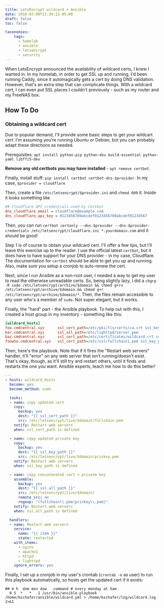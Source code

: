 ```yaml
---
title: LetsEncrypt wildcard + Ansible
date: 2018-07-09T21:39:22-05:00
draft: false
toc: false

taxonomies:
    tags:
      - homelab
      - ansible
      - letsencrypt
      - security
---
```


When LetsEncrypt announced the availability of wildcard certs, I knew I wanted in. In my homelab, in order to get SSL up and running, I'd been running Caddy, since it automagically gets a cert by doing DNS validation. However, that's an extra step that can complicate things. With a wildcard cert, I can even put SSL places I couldn't previously - such as my router and my FreeNAS box.

## How To Do

### Obtaining a wildcard cert

Due to popular demand, I'll provide some basic steps to get your wildcart cert. I'm assuming you're running Ubuntu or Debian, but you can probably adapt these directions as needed.

Prerequisites: `apt install python-pip python-dev build-essential python-yaml libffi5-dev`

**Remove any old certbots you may have installed** - `apt remove certbot`.

Finally, install stuff: `pip install certbot certbot-dns-$provider`. In my case, `$provider = cloudflare`

Then, create a file `/etc/letsencrypt/$provider.ini` and `chmod 600` it. Inside it looks something like

```ini
## Cloudflare API credentials used by Certbot
dns_cloudflare_email = cloudflare@example.com
dns_cloudflare_api_key = 0123456789abcdef0123456789abcdef01234567
```

Then, you can run `certbot certonly --dns-$provider --dns-$provider-credentials /etc/letsencrypt/cloudflare.ini *.yourdomain.com` and it should be good!

Step 1 is of course to obtain your wildcard cert. I'll offer a few tips, but I'll leave this exercise up to the reader. I use the official latest `certbot`, but it does have to have support for your DNS provider - in my case, Cloudflare. The documentation for `certbot` should be able to get you up and running. Also, make sure you setup a cronjob to auto-renew the cert.

Next, since I run Ansible as a non-root user, I needed a way to get my user to read the otherwise unreadable certs. So, being slightly lazy, I did a `chgrp -R sudo /etc/letsencrypt/archive/$domain && chmod g+rx /etc/letsencrypt/archive/$domain && chmod g+r /etc/letsencrypt/archive/$domain/*`. Then, the files remain accessible to any user who's a member of `sudo`. Not super elegant, but it works.

Finally, the "hard" part - the Ansible playbook. To help out with this, I created a host group in my inventory - something like this:

```ini
[wildcard_hosts]
foo.cmdcentral.xyz      ssl_cert_path=/etc/pki/tls/certs/ca.crt ssl_key_path=/etc/pki/tls/private/ca.key
bar.cmdcentral.xyz      ssl_all_path=/etc/lighttpd/server.pem
baz.cmdcentral.xyz      ssl_cert_path=/etc/certificates/wildcard.crt ssl_key_path=/etc/certificates/wildcard.key
foowho.cmdcentral.xyz   ssl_cert_path=/etc/ssl/fullchain1.pem ssl_key_path=/etc/ssl/privkey1.pem
```

Then, here's the playbook. Note that if it fires the "Restart web servers" handler, it'll "error" on any web server that isn't running/doesn't exist. That's okay, though, as it'll still try and restart others, until it finds and restarts the one you want. Ansible experts, teach me how to do this better!

```yaml
---
- hosts: wildcard_hosts
  become: yes
  become_method: sudo

  tasks:
  - name: copy updated cert
    copy:
      backup: yes
      dest: "{{ ssl_cert_path }}"
      src: /etc/letsencrypt/live/$domain/fullchain.pem
    notify: Restart web servers
    when: ssl_cert_path is defined

  - name: copy updated private key
    copy:
      backup: yes
      dest: "{{ ssl_key_path }}"
      src: /etc/letsencrypt/live/$domain/privkey.pem
    notify: Restart web servers
    when: ssl_key_path is defined

  - name: copy concatenated cert + private key
    assemble:
      backup: yes
      dest: "{{ ssl_all_path }}"
      src: /etc/letsencrypt/live/$domain/
      remote_src: no
      regexp: "(fullchain\\.pem|privkey\\.pem)"
    notify: Restart web servers
    when: ssl_all_path is defined

  handlers:
  - name: Restart web servers
    service:
      name: "{{ item }}"
      state: restarted
    with_items:
      - nginx
      - apache2
      - httpd
      - lighttpd
    ignore_errors: yes
```

Finally, I set up a cronjob in my user's crontab (`crontab -e` as user) to run this playbook automatically, so hosts get the updated cert if it exists:

```
## m h  dom mon dow   command # every monday at 5am
  0 5  *   *   1 /usr/bin/ansible-playbook /home/bschafer/ansible/wildcard.yml > /home/bschafer/log/wildcard.log 2>&1
```
